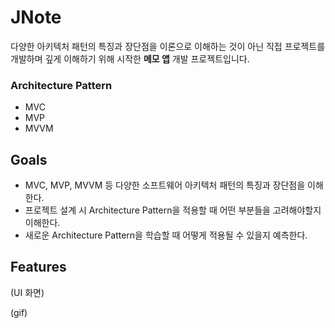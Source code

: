 # JNote

다양한 아키텍처 패턴의 특징과 장단점을 이론으로 이해하는 것이 아닌 직접 프로젝트를 개발하며 깊게 이해하기 위해 시작한 **메모 앱** 개발 프로젝트입니다.

### Architecture Pattern
- MVC
- MVP
- MVVM

## Goals
- MVC, MVP, MVVM 등 다양한 소프트웨어 아키텍처 패턴의 특징과 장단점을 이해한다.
- 프로젝트 설계 시 Architecture Pattern을 적용할 때 어떤 부분들을 고려해야할지 이해한다.
- 새로운 Architecture Pattern을 학습할 때 어떻게 적용될 수 있을지 예측한다.

## Features

(UI 화면)

(gif)